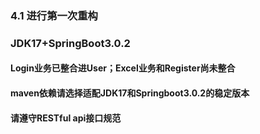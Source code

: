 ### 4.1 进行第一次重构
### JDK17+SpringBoot3.0.2
#### Login业务已整合进User；Excel业务和Register尚未整合
#### maven依赖请选择适配JDK17和Springboot3.0.2的稳定版本
#### 请遵守RESTful api接口规范
